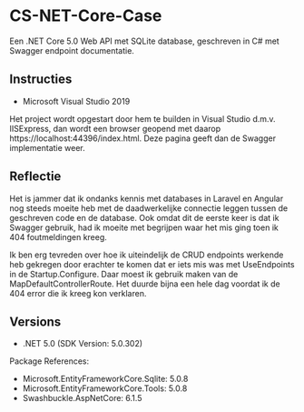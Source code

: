 # CS-NET-Core-Case

Een .NET Core 5.0 Web API met SQLite database, geschreven in C# met Swagger endpoint documentatie.

## Instructies

- Microsoft Visual Studio 2019

Het project wordt opgestart door hem te builden in Visual Studio d.m.v. IISExpress, dan wordt een browser geopend met daarop https://localhost:44396/index.html. Deze pagina geeft dan de Swagger implementatie weer.

## Reflectie

Het is jammer dat ik ondanks kennis met databases in Laravel en Angular nog steeds moeite heb met de daadwerkelijke connectie leggen tussen de geschreven code en de database. Ook omdat dit de eerste keer is dat ik Swagger gebruik, had ik moeite met begrijpen waar het mis ging toen ik 404 foutmeldingen kreeg. 

Ik ben erg tevreden over hoe ik uiteindelijk de CRUD endpoints werkende heb gekregen door erachter te komen dat er iets mis was met UseEndpoints in de Startup.Configure. Daar moest ik gebruik maken van de MapDefaultControllerRoute. Het duurde bijna een hele dag voordat ik de 404 error die ik kreeg kon verklaren.

## Versions

- .NET 5.0 (SDK Version: 5.0.302)

Package References:
- Microsoft.EntityFrameworkCore.Sqlite: 5.0.8
- Microsoft.EntityFrameworkCore.Tools: 5.0.8
- Swashbuckle.AspNetCore: 6.1.5
